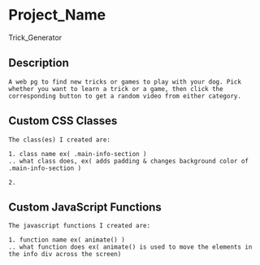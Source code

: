 # Project_Name
Trick_Generator

## Description
```
A web pg to find new tricks or games to play with your dog. Pick whether you want to learn a trick or a game, then click the corresponding button to get a random video from either category.

```



## Custom CSS Classes
```
The class(es) I created are:

1. class name ex( .main-info-section )
.. what class does, ex( adds padding & changes background color of .main-info-section )

2.

```



## Custom JavaScript Functions
```
The javascript functions I created are:

1. function name ex( animate() )
.. what function does ex( animate() is used to move the elements in the info div across the screen)

```
